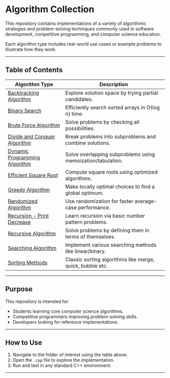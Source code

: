 # Algorithm Collection 

This repository contains implementations of a variety of algorithmic strategies and problem-solving techniques commonly used in software development, competitive programming, and computer science education.

Each algorithm type includes real-world use cases or example problems to illustrate how they work.

---

## Table of Contents

| Algorithm Type                   | Description                                               |
|----------------------------------|-----------------------------------------------------------|
| [Backtracking Algorithm](https://github.com/nitishhsinghhh/Tips-and-Tricks-for-Programming-using-Cpp/blob/main/Algorithms/BacktrackingAlgorithm/README.md)           | Explore solution space by trying partial candidates.      |
| [Binary Search](https://github.com/nitishhsinghhh/Tips-and-Tricks-for-Programming-using-Cpp/blob/main/Algorithms/BinarySearch/README.md)                    | Efficiently search sorted arrays in O(log n) time.        |
| [Brute Force Algorithm](https://github.com/nitishhsinghhh/Tips-and-Tricks-for-Programming-using-Cpp/blob/main/Algorithms/BruteForceAlgorithm/Usecase/README.md)            | Solve problems by checking all possibilities.             |
| [Divide and Conquer Algorithm](https://github.com/nitishhsinghhh/Tips-and-Tricks-for-Programming-using-Cpp/blob/main/Algorithms/DivideandConquerAlgorithm/Usecase/README.md)     | Break problems into subproblems and combine solutions.    |
| [Dynamic Programming Algorithm](https://github.com/nitishhsinghhh/Tips-and-Tricks-for-Programming-using-Cpp/blob/main/Algorithms/DynamicProgrammingAlgorithm/Usecase/README.md)    | Solve overlapping subproblems using memoization/tabulation. |
| [Efficient Square Root](https://github.com/nitishhsinghhh/Tips-and-Tricks-for-Programming-using-Cpp/blob/main/Algorithms/EfficientSquareRoot/Usecase/README.md)            | Compute square roots using optimized algorithms.          |
| [Greedy Algorithm](https://github.com/nitishhsinghhh/Tips-and-Tricks-for-Programming-using-Cpp/blob/main/Algorithms/GreedyAlgorithm/Usecase/README.md)                 | Make locally optimal choices to find a global optimum.    |
| [Randomized Algorithm](https://github.com/nitishhsinghhh/Tips-and-Tricks-for-Programming-using-Cpp/blob/main/Algorithms/RandomizedAlgorithm/Usecase/README.md)             | Use randomization for faster average-case performance.    |
| [Recursion - Print Decrease](https://github.com/nitishhsinghhh/Tips-and-Tricks-for-Programming-using-Cpp/blob/main/Algorithms/Recursion/Print_Decrease_Increase/README.md)       | Learn recursion via basic number pattern problems.        |
| [Recursive Algorithm](https://github.com/nitishhsinghhh/Tips-and-Tricks-for-Programming-using-Cpp/blob/main/Algorithms/RecursiveAlgorithm/Usecase/README.md)              | Solve problems by defining them in terms of themselves.   |
| [Searching Algorithm](https://github.com/nitishhsinghhh/Tips-and-Tricks-for-Programming-using-Cpp/blob/main/Algorithms/SearchingAlgorithm/Usecase/README.md)              | Implement various searching methods like linear/binary.   |
| [Sorting Methods](https://github.com/nitishhsinghhh/Tips-and-Tricks-for-Programming-using-Cpp/blob/main/Algorithms/sort/Sorting_Methods/README.md)                  | Classic sorting algorithms like merge, quick, bubble etc. |

---

## Purpose

This repository is intended for:
- Students learning core computer science algorithms.
- Competitive programmers improving problem-solving skills.
- Developers looking for reference implementations.

---

## How to Use

1. Navigate to the folder of interest using the table above.
2. Open the `.cpp` file to explore the implementation.
3. Run and test in any standard C++ environment.

---
